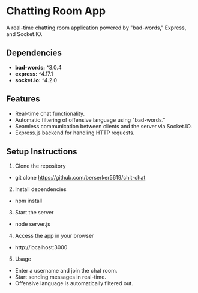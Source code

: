 # Chatting Room App

A real-time chatting room application powered by "bad-words," Express, and Socket.IO.

## Dependencies

- **bad-words:** ^3.0.4
- **express:** ^4.17.1
- **socket.io:** ^4.2.0

## Features

- Real-time chat functionality.
- Automatic filtering of offensive language using "bad-words."
- Seamless communication between clients and the server via Socket.IO.
- Express.js backend for handling HTTP requests.

## Setup Instructions

1. Clone the repository
  - git clone https://github.com/berserker5619/chit-chat

2. Install dependencies
  - npm install

3. Start the server
  - node server.js

4. Access the app in your browser
  - http://localhost:3000

5. Usage
  - Enter a username and join the chat room.
  - Start sending messages in real-time.
  - Offensive language is automatically filtered out.
